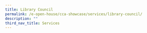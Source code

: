 ```yaml
---
title: Library Council
permalink: /e-open-house/cca-showcase/services/library-council/
description: ""
third_nav_title: Services
---
```

